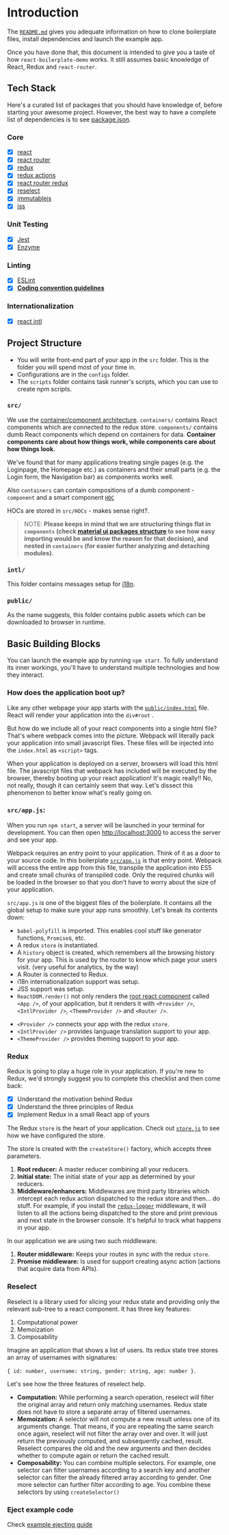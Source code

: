 # Introduction

The [`README.md`](https://github.com/ngoquoc/react-boilerplate-demo) gives you adequate information on how to clone boilerplate files, install dependencies and launch the example app.

Once you have done that, this document is intended to give you a taste of how `react-boilerplate-demo` works. It still assumes basic knowledge of React, Redux and `react-router`.

## Tech Stack

Here's a curated list of packages that you should have knowledge of, before starting your awesome project. However, the best way to have a complete list of dependencies is to see [package.json](https://github.com/ngoquoc/react-boilerplate-demo/blob/master/package.json).

### Core

- [x] [react](https://facebook.github.io/react/)
- [x] [react router](https://github.com/ReactTraining/react-router)
- [x] [redux](http://redux.js.org/)
- [x] [redux actions](https://github.com/redux-utilities/redux-actions)
- [x] [react router redux](https://github.com/reactjs/react-router-redux)
- [x] [reselect](https://github.com/reactjs/reselect)
- [x] [immutablejs](https://facebook.github.io/immutable-js/)
- [x] [jss](https://github.com/cssinjs/react-jss)

### Unit Testing

- [x] [Jest](http://facebook.github.io/jest/)
- [x] [Enzyme](http://airbnb.io/enzyme/)

### Linting

- [x] [ESLint](http://eslint.org/)
      <template id="coding-convention-guidelines"></template>
- [x] [**Coding convention guidelines**](https://github.com/airbnb/javascript)

### Internationalization

- [x] [react intl](https://github.com/yahoo/react-intl)

## Project Structure

- You will write front-end part of your app in the `src` folder. This is the folder you will spend most of your time in.
- Configurations are in the `configs` folder.
- The `scripts` folder contains task runner's scripts, which you can use to create npm scripts.

### `src/`

We use the [container/component architecture](https://medium.com/@dan_abramov/smart-and-dumb-components-7ca2f9a7c7d0#.4rmjqneiw). `containers/` contains React components which are connected to the redux store. `components/` contains dumb React components which depend on containers for data. **Container components care about how things work, while components care about how things look.**

We've found that for many applications treating single pages (e.g. the Loginpage, the Homepage etc.) as containers and their small parts (e.g. the Login form, the Navigation bar) as components works well.

Also `containers` can contain compositions of a dumb component - `component` and a smart component [`HOC`](https://hackernoon.com/higher-order-components-hocs-for-beginners-25cdcf1f1713)

HOCs are stored in `src/HOCs` - makes sense right?.

> NOTE: **Please keeps in mind that we are structuring things flat in `components` (check [material ui packages structure](https://github.com/mui-org/material-ui/tree/master/packages/material-ui/src) to see how easy importing would be and know the reason for that decision), and nested in `containers` (for easier further analyzing and detaching modules).**

### `intl/`

This folder contains messages setup for [i18n](https://formatjs.io/guides/basic-i18n/).

### `public/`

As the name suggests, this folder contains public assets which can be downloaded to browser in runtime.

## Basic Building Blocks

You can launch the example app by running `npm start`. To fully understand its inner workings, you'll have to understand multiple technologies and how they interact.

### How does the application boot up?

Like any other webpage your app starts with the [`public/index.html`](https://github.com/ngoquoc/react-boilerplate-demo/blob/master/public/index.html) file. React will render your application into the `div#root` .

But how do we include all of your react components into a single html file? That's where webpack comes into the picture. Webpack will literally pack your application into small javascript files. These files will be injected into the `index.html` as `<script>` tags.

When your application is deployed on a server, browsers will load this html file. The javascript files that webpack has included will be executed by the browser, thereby booting up your react application! It's magic really!! No, not really, though it can certainly seem that way. Let's dissect this phenomenon to better know what's really going on.

### `src/app.js`:

When you run `npm start`, a server will be launched in your terminal for development. You can then open [http://localhost:3000](http://localhost:3000) to access the server and see your app.

Webpack requires an entry point to your application. Think of it as a door to your source code. In this boilerplate [`src/app.js`](https://github.com/react-boilerplate/react-boilerplate/blob/master/app/app.js) is that entry point. Webpack will access the entire app from this file, transpile the application into ES5 and create small chunks of transpiled code. Only the required chunks will be loaded in the browser so that you don't have to worry about the size of your application.

`src/app.js` is one of the biggest files of the boilerplate. It contains all the global setup to make sure your app runs smoothly. Let's break its contents down:

- `babel-polyfill` is imported. This enables cool stuff like generator functions, `Promise`s, etc.
- A redux `store` is instantiated.
- A `history` object is created, which remembers all the browsing history for your app. This is used by the router to know which page your users visit. (very useful for analytics, by the way)
- A Router is connected to Redux.
- i18n internationalization support was setup.
- JSS support was setup.
- `ReactDOM.render()` not only renders the [root react component](https://github.com/ngoquoc/react-boilerplate-demo/blob/master/src/index.js) called `<App />`, of your application, but it renders it with `<Provider />`, `<IntlProvider />`, `<ThemeProvider />` and `<Router />`.

* `<Provider />` connects your app with the redux `store`.
* `<IntlProvider />` provides language translation support to your app.
* `<ThemeProvider />` provides theming support to your app.

### Redux

Redux is going to play a huge role in your application. If you're new to Redux, we'd strongly suggest you to complete this checklist and then come back:

- [x] Understand the motivation behind Redux
- [x] Understand the three principles of Redux
- [x] Implement Redux in a small React app of yours

The Redux `store` is the heart of your application. Check out [`store.js`](https://github.com/ngoquoc/react-boilerplate-demo/blob/master/src/store.js) to see how we have configured the store.

The store is created with the `createStore()` factory, which accepts three parameters.

1.  **Root reducer:** A master reducer combining all your reducers.
2.  **Initial state:** The initial state of your app as determined by your reducers.
3.  **Middleware/enhancers:** Middlewares are third party libraries which intercept each redux action dispatched to the redux store and then... do stuff. For example, if you install the [`redux-logger`](https://github.com/evgenyrodionov/redux-logger) middleware, it will listen to all the actions being dispatched to the store and print previous and next state in the browser console. It's helpful to track what happens in your app.

In our application we are using two such middleware.

1.  **Router middleware:** Keeps your routes in sync with the redux `store`.
2.  **Promise middleware:** Is used for support creating async action (actions that acquire data from APIs).

### Reselect

Reselect is a library used for slicing your redux state and providing only the relevant sub-tree to a react component. It has three key features:

1.  Computational power
2.  Memoization
3.  Composability

Imagine an application that shows a list of users. Its redux state tree stores an array of usernames with signatures:

`{ id: number, username: string, gender: string, age: number }`.

Let's see how the three features of reselect help.

- **Computation:** While performing a search operation, reselect will filter the original array and return only matching usernames. Redux state does not have to store a separate array of filtered usernames.
- **Memoization:** A selector will not compute a new result unless one of its arguments change. That means, if you are repeating the same search once again, reselect will not filter the array over and over. It will just return the previously computed, and subsequently cached, result. Reselect compares the old and the new arguments and then decides whether to compute again or return the cached result.
- **Composability:** You can combine multiple selectors. For example, one selector can filter usernames according to a search key and another selector can filter the already filtered array according to gender. One more selector can further filter according to age. You combine these selectors by using `createSelector()`

### Eject example code

Check [example ejecting guide](https://github.com/ngoquoc/react-boilerplate-demo/blob/master/docs/general/ejecting-guide.md)
